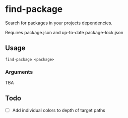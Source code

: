 # find-package

Search for packages in your projects dependencies.

Requires package.json and up-to-date package-lock.json

## Usage

`find-package <package>`

### Arguments

TBA

## Todo

-   [ ] Add individual colors to depth of target paths
